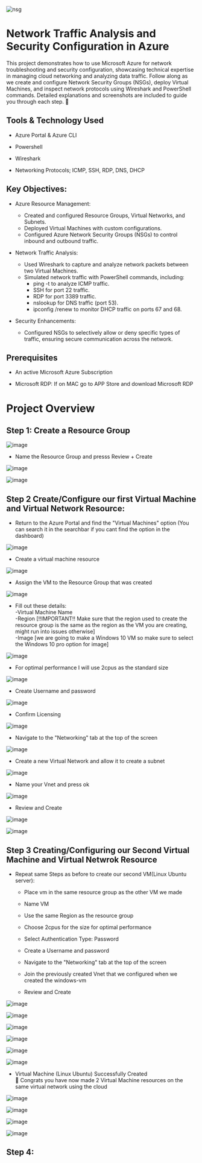 ![nsg](https://github.com/user-attachments/assets/fdff4930-5379-4764-8e6d-9bac6055282d)

# Network Traffic Analysis and Security Configuration in Azure
This project demonstrates how to use Microsoft Azure for network troubleshooting and security configuration, showcasing technical expertise in managing cloud networking and analyzing data traffic. Follow along as we create and configure Network Security Groups (NSGs), deploy Virtual Machines, and inspect network protocols using Wireshark and PowerShell commands. Detailed explanations and screenshots are included to guide you through each step. 🫡

<h2>Tools & Technology Used</h2>

- Azure Portal & Azure CLI

- Powershell

- Wireshark

- Networking Protocols; ICMP, SSH, RDP, DNS, DHCP

<h2>Key Objectives:</h2>

- Azure Resource Management:
  - Created and configured Resource Groups, Virtual Networks, and Subnets.<br>
  - Deployed Virtual Machines with custom configurations.<br>
  - Configured Azure Network Security Groups (NSGs) to control inbound and outbound traffic.

- Network Traffic Analysis:
   - Used Wireshark to capture and analyze network packets between two Virtual Machines.<br>
   - Simulated network traffic with PowerShell commands, including:<br>
     - ping -t to analyze ICMP traffic.<br>
     - SSH for port 22 traffic.<br>
     - RDP for port 3389 traffic.<br>
     - nslookup for DNS traffic (port 53).<br>
     - ipconfig /renew to monitor DHCP traffic on ports 67 and 68.

- Security Enhancements:<br>
  - Configured NSGs to selectively allow or deny specific types of traffic, ensuring secure      communication across the network.

<h2>Prerequisites</h2>

- An active Microsoft Azure Subscription

- Microsoft RDP: If on MAC go to APP Store and download Microsoft RDP

# Project Overview
<h2>Step 1: Create a Resource Group</h2>

![image](https://github.com/user-attachments/assets/19033fc3-cbff-45ca-898a-f9048e89abac)

- Name the Resource Group and presss Review + Create

![image](https://github.com/user-attachments/assets/1d1eda60-c122-4f46-adc7-7b29b9671601)

![image](https://github.com/user-attachments/assets/a96a8ab2-5ca6-4c61-89df-415fc357c15d)




<h2>Step 2 Create/Configure our first Virtual Machine and Virtual Network Resource:</h2>

- Return to the Azure Portal and find the "Virtual Machines" option (You can search it in the searchbar if you cant find the option in the dashboard) 

![image](https://github.com/user-attachments/assets/37ac9f7a-e86c-44b7-aa37-d125469a692f)

- Create a virtual machine resource 

![image](https://github.com/user-attachments/assets/64829dcf-3278-4353-a19d-dc6f9425a77f)

- Assign the VM to the Resource Group that was created

![image](https://github.com/user-attachments/assets/c9b229b0-2c9e-46b2-b484-051561735444)

- Fill out these details:<br> 
-Virtual Machine Name<br>
-Region [!!IMPORTANT!! Make sure that the region used to create the resource group is the same as the region as the VM you are creating, might run into issues otherwise] <br>
-Image [we are going to make a Windows 10 VM so make sure to select the Windows 10 pro option for image]<br>

![image](https://github.com/user-attachments/assets/1b1fdc24-9661-4399-ad14-db487c1723b8)


- For optimal performance I will use 2cpus as the standard size<br>

![image](https://github.com/user-attachments/assets/eccde4e3-b136-4d1e-8d22-a35dc2e6fb31)

- Create Username and password 

![image](https://github.com/user-attachments/assets/5f0a911f-3f21-461f-8142-efa246151fd9)

- Confirm Licensing 

![image](https://github.com/user-attachments/assets/24f0e9e2-a57d-41b0-8d12-e96a6d2d896e)

- Navigate to the "Networking" tab at the top of the screen

![image](https://github.com/user-attachments/assets/9b2c4cec-909f-4359-94ad-de47057ec954)

- Create a new Virtual Network and allow it to create a subnet

![image](https://github.com/user-attachments/assets/8c074e4a-e818-4978-b472-2fc4f4886109)

- Name your Vnet and press ok

![image](https://github.com/user-attachments/assets/3df2b14f-791c-4c76-84b7-79805a84f4a3)


- Review and Create

![image](https://github.com/user-attachments/assets/b8e74567-72c3-4a6c-be00-c14e1d85b6fa)

![image](https://github.com/user-attachments/assets/9da5b2ee-d295-40c0-9800-e45f4269eb3f)


<h2>Step 3 Creating/Configuring our Second Virtual Machine and Virtual Netwrok Resource</h2>

- Repeat same Steps as before to create our second VM(Linux Ubuntu server):<br>
  - Place vm in the same resource group as the other VM we made
    
  - Name VM
  
  - Use the same Region as the resource group
    
  - Choose 2cpus for the size for optimal performance
    
  - Select Authentication Type: Password
    
  - Create a Username and password
  
  - Navigate to the "Networking" tab at the top of the screen

  - Join the previously created Vnet that we configured when we created the windows-vm

   - Review and Create

![image](https://github.com/user-attachments/assets/fed42634-ef8f-4a60-bbdd-6e4fb193b59a)

![image](https://github.com/user-attachments/assets/c6e8b5dd-d770-4e7f-a960-c8c513e3096c)

![image](https://github.com/user-attachments/assets/f40dadde-e557-405c-a1c8-e47911f8ed7d)

![image](https://github.com/user-attachments/assets/88826cad-f2de-4b12-85c0-c46518bcb5e4)

![image](https://github.com/user-attachments/assets/ff9e4224-7499-4a36-bb41-afba26e553f2)

![image](https://github.com/user-attachments/assets/15bf5be0-5d2c-4abc-8298-97c7231efe3c)

- Virtual Machine (Linux Ubuntu) Successfully Created <br>
🎉 Congrats you have now made 2 Virtual Machine resources on the same virtual network using the cloud

![image](https://github.com/user-attachments/assets/f07039f0-dcd7-46eb-9e25-755f1d2c7ea6)

![image](https://github.com/user-attachments/assets/de561cf7-27dc-431c-af73-496667a2a4d1)

![image](https://github.com/user-attachments/assets/0b94ac5c-75df-4e97-a4f2-7c17c08e7ea8)

![image](https://github.com/user-attachments/assets/2f995d5d-2d57-45f6-a48e-e66022f901b6)

<h2>Step 4:</h2>




